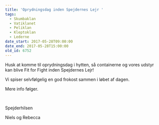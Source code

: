 ```yaml
---
title: 'Oprydningsdag inden Spejdernes Lejr '
tags:
  - Skumbaklan
  - Vatiklanet
  - Peliklan
  - Kleptoklan
  - Lederne
date_start: 2017-05-28T09:00:00
date_end: 2017-05-28T15:00:00
old_id: 6752
---
```

Husk at komme til oprydningsdag i hytten, så containerne og vores udstyr kan blive Fit for Fight inden Spejdernes Lejr!&nbsp;

Vi spiser selvfølgelig en god frokost sammen i løbet af dagen.&nbsp;

Mere info følger.&nbsp;

&nbsp;

Spejderhilsen&nbsp;

Niels og Rebecca&nbsp;